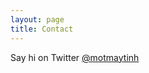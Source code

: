 ```yaml
---
layout: page
title: Contact
---
```


Say hi on Twitter [@motmaytinh](https://twitter.com/motmaytinh)
